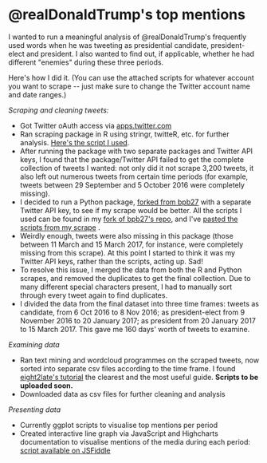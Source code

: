 # @realDonaldTrump's top mentions

I wanted to run a meaningful analysis of @realDonaldTrump's frequently used words when he was tweeting as presidential candidate, president-elect and president. I also wanted to find out, if applicable, whether he had different "enemies" during these three periods.

Here's how I did it. (You can use the attached scripts for whatever account you want to scrape -- just make sure to change the Twitter account name and date ranges.)

<i>Scraping and cleaning tweets:</i>
- Got Twitter oAuth access via <a href="https://apps.twitter.com/">apps.twitter.com</a>
- Ran scraping package in R using stringr, twitteR, etc. for further analysis. <a href="https://github.com/alexandrama/scraping-for-twitter-mentions/blob/master/twitterScraper.R">Here's the script I used</a>.
- After running the package with two separate packages and Twitter API keys, I found that the package/Twitter API failed to get the complete collection of tweets I wanted: not only did it not scrape 3,200 tweets, it also left out numerous tweets from certain time periods (for example, tweets between 29 September and 5 October 2016 were completely missing).
- I decided to run a Python package, <a href="https://github.com/bpb27/twitter_scraping">forked from bpb27</a> with a separate Twitter API key, to see if my scrape would be better. All the scripts I used can be found in my <a href="https://github.com/alexandrama/twitter_scraping">fork of bpb27's repo</a>, and I've <a href="https://github.com/alexandrama/scraping-for-twitter-mentions/blob/master/pythonScrapingScript">pasted the scripts from my scrape</a> .
- Weirdly enough, tweets were also missing in this package (those between 11 March and 15 March 2017, for instance, were completely missing from this scrape). At this point I started to think it was my Twitter API keys, rather than the scripts, acting up. Sad!
- To resolve this issue, I merged the data from both the R and Python scrapes, and removed the duplicates to get the final collection. Due to many different special characters present, I had to manually sort through every tweet again to find duplicates.
- I divided the data from the final dataset into three time frames: tweets as candidate, from 6 Oct 2016 to 8 Nov 2016; as president-elect from 9 November 2016 to 20 January 2017; as president from 20 January 2017 to 15 March 2017. This gave me 160 days' worth of tweets to examine.

<i>Examining data</i>
- Ran text mining and wordcloud programmes on the scraped tweets, now sorted into separate csv files according to the time frame. I found <a href="https://eight2late.wordpress.com/2015/05/27/a-gentle-introduction-to-text-mining-using-r/">eight2late's tutorial</a> the clearest and the most useful guide. <b>Scripts to be uploaded soon.</b>
- Downloaded data as csv files for further cleaning and analysis

<i>Presenting data</i>
- Currently ggplot scripts to visualise top mentions per period
- Created interactive line graph via JavaScript and Highcharts documentation to visualise mentions of the media during each period: <a href="http://jsfiddle.net/alexandrama/zxbsvxhf/">script available on JSFiddle</a>
